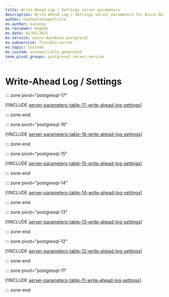 ```yaml
---
title: Write-Ahead Log / Settings server parameters
description: Write-Ahead Log / Settings server parameters for Azure Database for PostgreSQL - Flexible Server.
author: nachoalonsoportillo
ms.author: ialonso
ms.reviewer: maghan
ms.date: 01/07/2025
ms.service: azure-database-postgresql
ms.subservice: flexible-server
ms.topic: include
ms.custom: automatically generated
zone_pivot_groups: postgresql-server-version
---
```

# Write-Ahead Log / Settings


::: zone pivot="postgresql-17"

[!INCLUDE [server-parameters-table-17-write-ahead-log-settings](./includes/server-parameters-table-17-write-ahead-log-settings.md)]

::: zone-end


::: zone pivot="postgresql-16"

[!INCLUDE [server-parameters-table-16-write-ahead-log-settings](./includes/server-parameters-table-16-write-ahead-log-settings.md)]

::: zone-end


::: zone pivot="postgresql-15"

[!INCLUDE [server-parameters-table-15-write-ahead-log-settings](./includes/server-parameters-table-15-write-ahead-log-settings.md)]

::: zone-end


::: zone pivot="postgresql-14"

[!INCLUDE [server-parameters-table-14-write-ahead-log-settings](./includes/server-parameters-table-14-write-ahead-log-settings.md)]

::: zone-end


::: zone pivot="postgresql-13"

[!INCLUDE [server-parameters-table-13-write-ahead-log-settings](./includes/server-parameters-table-13-write-ahead-log-settings.md)]

::: zone-end


::: zone pivot="postgresql-12"

[!INCLUDE [server-parameters-table-12-write-ahead-log-settings](./includes/server-parameters-table-12-write-ahead-log-settings.md)]

::: zone-end


::: zone pivot="postgresql-11"

[!INCLUDE [server-parameters-table-11-write-ahead-log-settings](./includes/server-parameters-table-11-write-ahead-log-settings.md)]

::: zone-end


